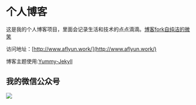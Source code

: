 # 个人博客

这是我的个人博客项目，里面会记录生活和技术的点点滴滴。[博客fork自纯洁的微笑]()


访问地址：[http://www.aflyun.work/](http://www.aflyun.work/)


博客主题使用:[Yummy-Jekyll](https://github.com/DONGChuan/Yummy-Jekyll)


## 我的微信公众号

![](https://i.loli.net/2019/11/23/uRZ65lMBENTnvzm.png)
